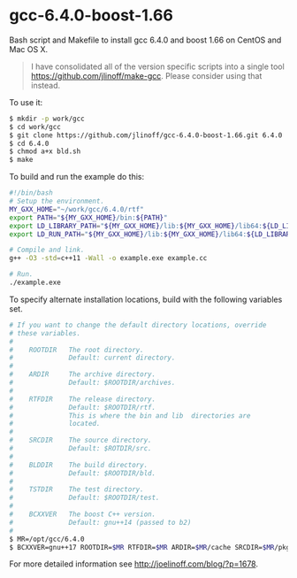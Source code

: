 # gcc-6.4.0-boost-1.66
Bash script and Makefile to install gcc 6.4.0 and boost 1.66 on CentOS and Mac OS X.

> I have consolidated all of the version specific scripts into a single tool https://github.com/jlinoff/make-gcc. Please consider using that instead.

To use it:
```bash
$ mkdir -p work/gcc
$ cd work/gcc
$ git clone https://github.com/jlinoff/gcc-6.4.0-boost-1.66.git 6.4.0
$ cd 6.4.0
$ chmod a+x bld.sh
$ make
```
To build and run the example do this:
```bash
#!/bin/bash
# Setup the environment.
MY_GXX_HOME="~/work/gcc/6.4.0/rtf"
export PATH="${MY_GXX_HOME}/bin:${PATH}"
export LD_LIBRARY_PATH="${MY_GXX_HOME}/lib:${MY_GXX_HOME}/lib64:${LD_LIBRARY_PATH}"
export LD_RUN_PATH="${MY_GXX_HOME}/lib:${MY_GXX_HOME}/lib64:${LD_LIBRARY_PATH}"

# Compile and link.
g++ -O3 -std=c++11 -Wall -o example.exe example.cc

# Run.
./example.exe
```

To specify alternate installation locations, build with the following variables set.
```bash
# If you want to change the default directory locations, override
# these variables.
#
#    ROOTDIR   The root directory.
#              Default: current directory.
#
#    ARDIR     The archive directory.
#              Default: $ROOTDIR/archives.
#
#    RTFDIR    The release directory.
#              Default: $ROOTDIR/rtf.
#              This is where the bin and lib  directories are
#              located.
#
#    SRCDIR    The source directory.
#              Default: $ROTDIR/src.
#
#    BLDDIR    The build directory.
#              Default: $ROOTDIR/bld.
#
#    TSTDIR    The test directory.
#              Default: $ROOTDIR/test.
#
#    BCXXVER   The boost C++ version.
#              Default: gnu++14 (passed to b2)
#
$ MR=/opt/gcc/6.4.0
$ BCXXVER=gnu++17 ROOTDIR=$MR RTFDIR=$MR ARDIR=$MR/cache SRCDIR=$MR/pkg/src BLDDIR=$MR/pkg/bld make
```

For more detailed information see http://joelinoff.com/blog/?p=1678.
